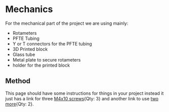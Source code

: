 [M4x10 screws]:parts.yaml#M4x10PanSteel
[rotameterS]:parts.yaml#RotameterS
[rotameterM]:parts.yaml#RotameterM

# Mechanics

For the mechanical part of the project we are using mainly:  

- Rotameters     
- PFTE Tubing   
- Y or T connectors for the PFTE tubing     
- 3D Printed block  
- Glass tube    
- Metal plate to secure rotameters  
- holder for the printed block  


## Method
This page should have some instructions for things in your project instead it just has a link for three [M4x10 screws]{Qty: 3} and another link to use [two more][M4x10 screws]{Qty: 2}.

